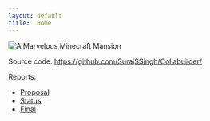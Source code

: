 ```yaml
---
layout: default
title:  Home
---
```

![A Marvelous Minecraft Mansion](https://image.winudf.com/v2/image/Y29tLmx1Y2t5Z3VpYTk5Lm1vZGVybmhvdXNlc2Zvcm1pbmVjcmFmdF9zY3JlZW5fMF8xNTExMTc2NDMzXzAzNA/screen-0.jpg?fakeurl=1&type=.jpg)

Source code: https://github.com/SurajSSingh/Collabuilder/

Reports:

- [Proposal](proposal.html)
- [Status](status.html)
- [Final](final.html)


